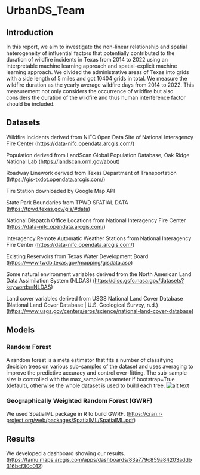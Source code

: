 # UrbanDS_Team
## Introduction
In this report, we aim to investigate the non-linear relationship and spatial heterogeneity of influential factors that potentially contributed to the duration of wildfire incidents in Texas from 2014 to 2022 using an interpretable machine learning approach and spatial-explicit machine learning approach. We divided the administrative areas of Texas into grids with a side length of 5 miles and got 10404 grids in total. We measure the wildfire duration as the yearly average wildfire days from 2014 to 2022. This measurement not only considers the occurrence of wildfire but also considers the duration of the wildfire and thus human interference factor should be included.
## Datasets
Wildfire incidents derived from NIFC Open Data Site of National Interagency Fire Center (https://data-nifc.opendata.arcgis.com/)

Population derived from LandScan Global Population Database, Oak Ridge National Lab (https://landscan.ornl.gov/about)

Roadway Linework derived from Texas Department of Transportation (https://gis-txdot.opendata.arcgis.com/)

Fire Station downloaded by Google Map API

State Park Boundaries from TPWD SPATIAL DATA (https://tpwd.texas.gov/gis/#data)

National Dispatch Office Locations from National Interagency Fire Center (https://data-nifc.opendata.arcgis.com/)

Interagency Remote Automatic Weather Stations from National Interagency Fire Center (https://data-nifc.opendata.arcgis.com/)

Existing Reservoirs from Texas Water Development Board (https://www.twdb.texas.gov/mapping/gisdata.asp)

Some natural environment variables derived from the North American Land Data Assimilation System (NLDAS) (https://disc.gsfc.nasa.gov/datasets?keywords=NLDAS)

Land cover variables derived from USGS National Land Cover Database (National Land Cover Database | U.S. Geological Survey, n.d.) (https://www.usgs.gov/centers/eros/science/national-land-cover-database)
## Models
### Random Forest
A random forest is a meta estimator that fits a number of classifying decision trees on various sub-samples of the dataset and uses averaging to improve the predictive accuracy and control over-fitting. The sub-sample size is controlled with the max_samples parameter if bootstrap=True (default), otherwise the whole dataset is used to build each tree.
![alt text]()
### Geographically Weighted Random Forest (GWRF)
We used SpatialML package in R to build GWRF. (https://cran.r-project.org/web/packages/SpatialML/SpatialML.pdf)
## Results
We developed a dashboard showing our results. (https://tamu.maps.arcgis.com/apps/dashboards/83a779c859a84203addb316bcf30c012)
